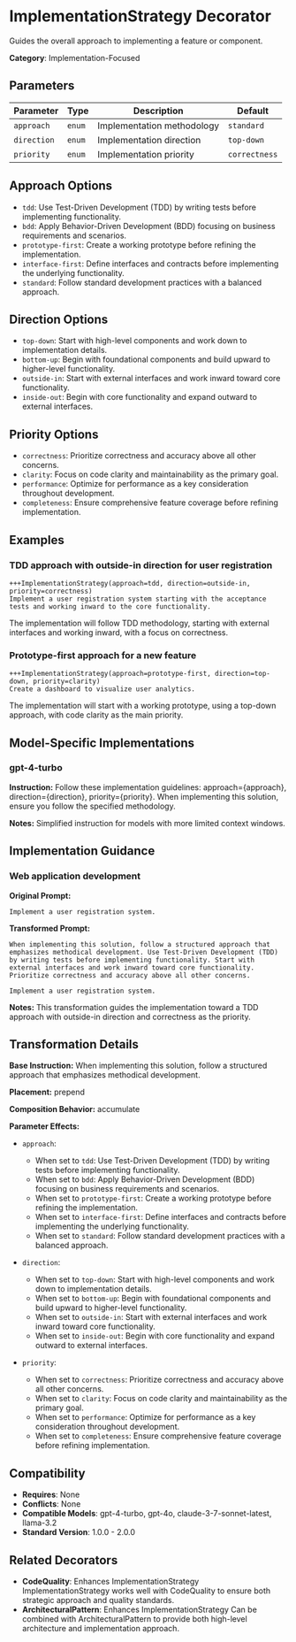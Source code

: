 # ImplementationStrategy Decorator

Guides the overall approach to implementing a feature or component.

**Category**: Implementation-Focused

## Parameters

| Parameter | Type | Description | Default |
|-----------|------|-------------|--------|
| `approach` | `enum` | Implementation methodology | `standard` |
| `direction` | `enum` | Implementation direction | `top-down` |
| `priority` | `enum` | Implementation priority | `correctness` |

## Approach Options

- `tdd`: Use Test-Driven Development (TDD) by writing tests before implementing functionality.
- `bdd`: Apply Behavior-Driven Development (BDD) focusing on business requirements and scenarios.
- `prototype-first`: Create a working prototype before refining the implementation.
- `interface-first`: Define interfaces and contracts before implementing the underlying functionality.
- `standard`: Follow standard development practices with a balanced approach.

## Direction Options

- `top-down`: Start with high-level components and work down to implementation details.
- `bottom-up`: Begin with foundational components and build upward to higher-level functionality.
- `outside-in`: Start with external interfaces and work inward toward core functionality.
- `inside-out`: Begin with core functionality and expand outward to external interfaces.

## Priority Options

- `correctness`: Prioritize correctness and accuracy above all other concerns.
- `clarity`: Focus on code clarity and maintainability as the primary goal.
- `performance`: Optimize for performance as a key consideration throughout development.
- `completeness`: Ensure comprehensive feature coverage before refining implementation.

## Examples

### TDD approach with outside-in direction for user registration

```
+++ImplementationStrategy(approach=tdd, direction=outside-in, priority=correctness)
Implement a user registration system starting with the acceptance tests and working inward to the core functionality.
```

The implementation will follow TDD methodology, starting with external interfaces and working inward, with a focus on correctness.

### Prototype-first approach for a new feature

```
+++ImplementationStrategy(approach=prototype-first, direction=top-down, priority=clarity)
Create a dashboard to visualize user analytics.
```

The implementation will start with a working prototype, using a top-down approach, with code clarity as the main priority.

## Model-Specific Implementations

### gpt-4-turbo

**Instruction:** Follow these implementation guidelines: approach={approach}, direction={direction}, priority={priority}. When implementing this solution, ensure you follow the specified methodology.

**Notes:** Simplified instruction for models with more limited context windows.


## Implementation Guidance

### Web application development

**Original Prompt:**
```
Implement a user registration system.
```

**Transformed Prompt:**
```
When implementing this solution, follow a structured approach that emphasizes methodical development. Use Test-Driven Development (TDD) by writing tests before implementing functionality. Start with external interfaces and work inward toward core functionality. Prioritize correctness and accuracy above all other concerns.

Implement a user registration system.
```

**Notes:** This transformation guides the implementation toward a TDD approach with outside-in direction and correctness as the priority.

## Transformation Details

**Base Instruction:** When implementing this solution, follow a structured approach that emphasizes methodical development.

**Placement:** prepend

**Composition Behavior:** accumulate

**Parameter Effects:**

- `approach`:
  - When set to `tdd`: Use Test-Driven Development (TDD) by writing tests before implementing functionality.
  - When set to `bdd`: Apply Behavior-Driven Development (BDD) focusing on business requirements and scenarios.
  - When set to `prototype-first`: Create a working prototype before refining the implementation.
  - When set to `interface-first`: Define interfaces and contracts before implementing the underlying functionality.
  - When set to `standard`: Follow standard development practices with a balanced approach.

- `direction`:
  - When set to `top-down`: Start with high-level components and work down to implementation details.
  - When set to `bottom-up`: Begin with foundational components and build upward to higher-level functionality.
  - When set to `outside-in`: Start with external interfaces and work inward toward core functionality.
  - When set to `inside-out`: Begin with core functionality and expand outward to external interfaces.

- `priority`:
  - When set to `correctness`: Prioritize correctness and accuracy above all other concerns.
  - When set to `clarity`: Focus on code clarity and maintainability as the primary goal.
  - When set to `performance`: Optimize for performance as a key consideration throughout development.
  - When set to `completeness`: Ensure comprehensive feature coverage before refining implementation.

## Compatibility

- **Requires**: None
- **Conflicts**: None
- **Compatible Models**: gpt-4-turbo, gpt-4o, claude-3-7-sonnet-latest, llama-3.2
- **Standard Version**: 1.0.0 - 2.0.0

## Related Decorators

- **CodeQuality**: Enhances ImplementationStrategy ImplementationStrategy works well with CodeQuality to ensure both strategic approach and quality standards.
- **ArchitecturalPattern**: Enhances ImplementationStrategy Can be combined with ArchitecturalPattern to provide both high-level architecture and implementation approach.
